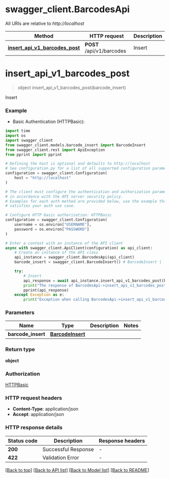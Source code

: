 # swagger_client.BarcodesApi

All URIs are relative to *http://localhost*

Method | HTTP request | Description
------------- | ------------- | -------------
[**insert_api_v1_barcodes_post**](BarcodesApi.md#insert_api_v1_barcodes_post) | **POST** /api/v1/barcodes | Insert


# **insert_api_v1_barcodes_post**
> object insert_api_v1_barcodes_post(barcode_insert)

Insert

### Example

* Basic Authentication (HTTPBasic):
```python
import time
import os
import swagger_client
from swagger_client.models.barcode_insert import BarcodeInsert
from swagger_client.rest import ApiException
from pprint import pprint

# Defining the host is optional and defaults to http://localhost
# See configuration.py for a list of all supported configuration parameters.
configuration = swagger_client.Configuration(
    host = "http://localhost"
)

# The client must configure the authentication and authorization parameters
# in accordance with the API server security policy.
# Examples for each auth method are provided below, use the example that
# satisfies your auth use case.

# Configure HTTP basic authorization: HTTPBasic
configuration = swagger_client.Configuration(
    username = os.environ["USERNAME"],
    password = os.environ["PASSWORD"]
)

# Enter a context with an instance of the API client
async with swagger_client.ApiClient(configuration) as api_client:
    # Create an instance of the API class
    api_instance = swagger_client.BarcodesApi(api_client)
    barcode_insert = swagger_client.BarcodeInsert() # BarcodeInsert | 

    try:
        # Insert
        api_response = await api_instance.insert_api_v1_barcodes_post(barcode_insert)
        print("The response of BarcodesApi->insert_api_v1_barcodes_post:\n")
        pprint(api_response)
    except Exception as e:
        print("Exception when calling BarcodesApi->insert_api_v1_barcodes_post: %s\n" % e)
```



### Parameters

Name | Type | Description  | Notes
------------- | ------------- | ------------- | -------------
 **barcode_insert** | [**BarcodeInsert**](BarcodeInsert.md)|  | 

### Return type

**object**

### Authorization

[HTTPBasic](../README.md#HTTPBasic)

### HTTP request headers

 - **Content-Type**: application/json
 - **Accept**: application/json

### HTTP response details
| Status code | Description | Response headers |
|-------------|-------------|------------------|
**200** | Successful Response |  -  |
**422** | Validation Error |  -  |

[[Back to top]](#) [[Back to API list]](../README.md#documentation-for-api-endpoints) [[Back to Model list]](../README.md#documentation-for-models) [[Back to README]](../README.md)
